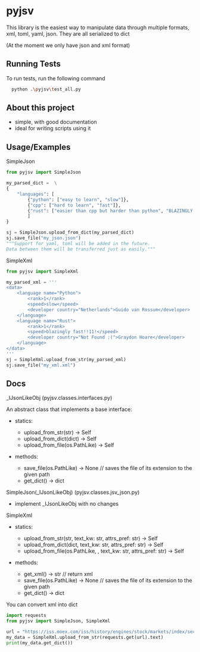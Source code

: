 
# pyjsv

This library is the easiest way to manipulate data through multiple formats, xml, toml, yaml, json. They are all serialized to dict

(At the moment we only have json and xml format)
## Running Tests

To run tests, run the following command

```bash
  python .\pyjsv\test_all.py
```
## About this project
- simple, with good documentation
- ideal for writing scripts using it
## Usage/Examples

SimpleJson

```python
from pyjsv import SimpleJson

my_parsed_dict =  \
{
    "languages": [
        {"python": ["easy to learn", "slow"]},
        {"cpp": ["hard to learn", "fast"]},
        {"rust": ["easier than cpp but harder than python", "BLAZINGLY FAST :lightning: :lightning: :lightning:"]}
        ]
}

sj = SimpleJson.upload_from_dict(my_parsed_dict)
sj.save_file("my_json.json")
"""Support for yaml, toml will be added in the future.
Data between them will be transferred just as easily."""

```

SimpleXml
```python
from pyjsv import SimpleXml

my_parsed_xml = '''
<data>
    <language name="Python">
        <rank>1</rank>
        <speed>slow</speed>
        <developer country="Netherlands">Guido van Rossum</developer>
    </language>
    <language name="Rust">
        <rank>1</rank>
        <speed>blazingly fast!!11!</speed>
        <developer country="Not Found :(">Graydon Hoare</developer>
    </language>
</data>
'''
sj = SimpleXml.upload_from_str(my_parsed_xml)
sj.save_file("my_xml.xml")

```




## Docs


_IJsonLikeObj
(pyjsv.classes.interfaces.py)

An abstract class that implements a base interface:

- statics:
    - upload_from_str(str) -> Self
    - upload_from_dict(dict) -> Self
    - upload_from_file(os.PathLike) -> Self

- methods:
    - save_file(os.PathLike) -> None // saves the file of its extension to the given path
    - get_dict() -> dict

SimpleJson(_IJsonLikeObj)
(pyjsv.classes.jsv_json.py)
- implement _IJsonLikeObj with no changes


SimpleXml
- statics:
    - upload_from_str(str, text_kw: str, attrs_pref: str) -> Self
    - upload_from_dict(dict, text_kw: str, attrs_pref: str) -> Self
    - upload_from_file(os.PathLike, , text_kw: str, attrs_pref: str) -> Self

- methods:
    - get_xml() -> str // return xml
    - save_file(os.PathLike) -> None // saves the file of its extension to the given path
    - get_dict() -> dict


You can convert xml into dict
```python
import requests
from pyjsv import SimpleJson, SimpleXml

url = "https://iss.moex.com/iss/history/engines/stock/markets/index/securities.xml?date=2022.12.12"
my_data = SimpleXml.upload_from_str(requests.get(url).text)
print(my_data.get_dict())
```
